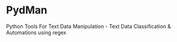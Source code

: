 # PydMan
Python Tools For Text Data Manipulation - Text Data Classification &amp; Automations using regex
